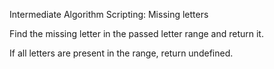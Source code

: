 Intermediate Algorithm Scripting: Missing letters


Find the missing letter in the passed letter range and return it.

If all letters are present in the range, return undefined.
